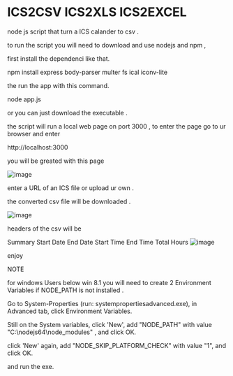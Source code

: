 # ICS2CSV  ICS2XLS  ICS2EXCEL
node js script that turn a ICS calander to csv .


to run the script you will need to download and use nodejs and npm , 

first install the dependenci like that.

npm install express body-parser multer fs ical iconv-lite

the run the app with this command.

node app.js



or you can just download the executable .


the script will run a local web page on port 3000 , to enter the page go to ur browser and enter

http://localhost:3000


you will be greated with this page

![image](https://user-images.githubusercontent.com/17353839/227762323-264be51b-e04c-473d-b2f2-00ccd2f79e14.png)


enter a URL of an ICS file or upload ur own .


the converted csv file will be downloaded .


![image](https://user-images.githubusercontent.com/17353839/227762534-5177282e-fce9-4cc1-acd6-d58da77bf6e9.png)



headers of the csv will be 


Summary	Start Date	End Date	Start Time	End Time	Total Hours
![image](https://user-images.githubusercontent.com/17353839/227762557-00818590-6cec-41ce-a237-683642ab6a75.png)


enjoy




NOTE


for windows Users below win 8.1 you will need to create 2 Environment Variables if NODE_PATH is not installed .


Go to System-Properties (run: systempropertiesadvanced.exe), in Advanced tab, click Environment Variables.

Still on the System variables, click 'New', add "NODE_PATH" with value "C:\nodejs64\node_modules" , and click OK.

click 'New' again, add "NODE_SKIP_PLATFORM_CHECK" with value "1", and click OK.

and run the exe.
